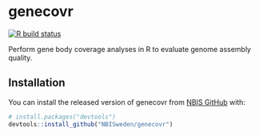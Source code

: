 
<!-- README.md is generated from README.Rmd. Please edit that file -->

# genecovr

<!-- badges: start -->

[![R build
status](https://github.com/NBISweden/genecovr/workflows/R-CMD-check/badge.svg)](https://github.com/NBISweden/genecovr/actions)
<!-- badges: end -->

Perform gene body coverage analyses in R to evaluate genome assembly
quality.

## Installation

You can install the released version of genecovr from [NBIS
GitHub](https://github.com/nbis) with:

``` r
# install.packages("devtools")
devtools::install_github("NBISweden/genecovr")
```
